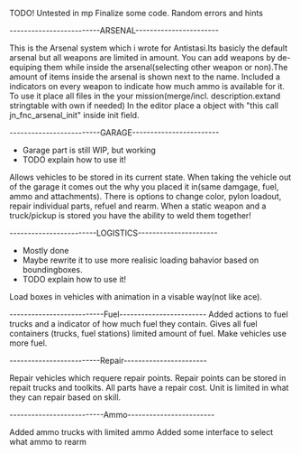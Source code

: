 TODO!
Untested in mp
Finalize some code. Random errors and hints


-------------------------ARSENAL-----------------------

This is the Arsenal system which i wrote for Antistasi.Its basicly the default arsenal but all weapons are limited in amount. You can add weapons by de-equiping them while inside the arsenal(selecting other weapon or non).The amount of items inside the arsenal is shown next to the name. Included a indicators on every weapon to indicate how much ammo is available for it. 
  To use it place all files in the your mission(merge/incl. description.extand stringtable with own if needed)
In the editor place a object with "this call jn_fnc_arsenal_init" inside init field.

-------------------------GARAGE------------------------

- Garage part is still WIP, but working
- TODO explain how to use it!

Allows vehicles to be stored in its current state. When taking the vehicle out of the garage it comes out the why you placed it in(same damgage, fuel, ammo and attachments). There is options to change color, pylon loadout, repair individual parts, refuel and rearm.
When a static weapon and a truck/pickup is stored you have the ability to weld them together!

------------------------LOGISTICS----------------------

- Mostly done 
- Maybe rewrite it to use more realisic loading bahavior based on boundingboxes.
- TODO explain how to use it!

Load boxes in vehicles with animation in a visable way(not like ace).

--------------------------Fuel------------------------
Added actions to fuel trucks and a indicator of how much fuel they contain.
Gives all fuel containers (trucks, fuel stations) limited amount of fuel.
Make vehicles use more fuel.

-------------------------Repair-----------------------

Repair vehicles which requere repair points.
Repair points can be stored in repait trucks and toolkits.
All parts have a repair cost.
Unit is limited in what they can repair based on skill.

--------------------------Ammo------------------------

Added ammo trucks with limited ammo
Added some interface to select what ammo to rearm

